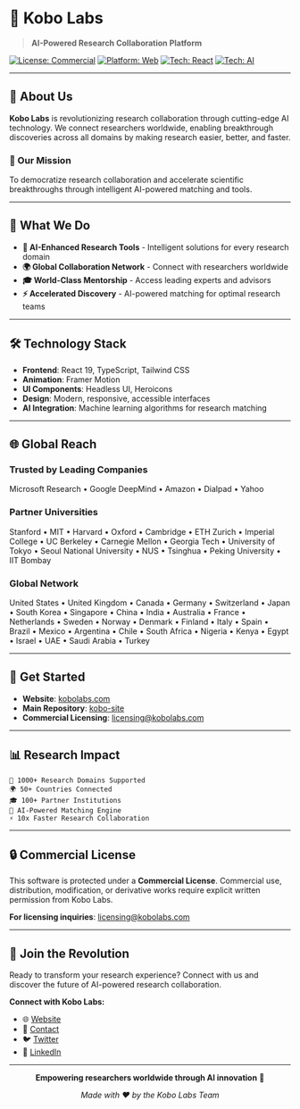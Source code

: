 # 🚀 Kobo Labs

> **AI-Powered Research Collaboration Platform**

[![License: Commercial](https://img.shields.io/badge/License-Commercial-red.svg)](https://github.com/Kobo-Labs-ai)
[![Platform: Web](https://img.shields.io/badge/Platform-Web-blue.svg)](https://kobolabs.com)
[![Tech: React](https://img.shields.io/badge/Tech-React-61DAFB.svg)](https://reactjs.org/)
[![Tech: AI](https://img.shields.io/badge/Tech-AI%20Powered-FF6B6B.svg)](https://github.com/Kobo-Labs-ai)

---

## 🌟 About Us

**Kobo Labs** is revolutionizing research collaboration through cutting-edge AI technology. We connect researchers worldwide, enabling breakthrough discoveries across all domains by making research easier, better, and faster.

### 🎯 Our Mission
To democratize research collaboration and accelerate scientific breakthroughs through intelligent AI-powered matching and tools.

---

## 🔬 What We Do

- **🤖 AI-Enhanced Research Tools** - Intelligent solutions for every research domain
- **🌍 Global Collaboration Network** - Connect with researchers worldwide
- **🎓 World-Class Mentorship** - Access leading experts and advisors
- **⚡ Accelerated Discovery** - AI-powered matching for optimal research teams

---

## 🛠️ Technology Stack

- **Frontend**: React 19, TypeScript, Tailwind CSS
- **Animation**: Framer Motion
- **UI Components**: Headless UI, Heroicons
- **Design**: Modern, responsive, accessible interfaces
- **AI Integration**: Machine learning algorithms for research matching

---

## 🌐 Global Reach

### **Trusted by Leading Companies**
Microsoft Research • Google DeepMind • Amazon • Dialpad • Yahoo

### **Partner Universities**
Stanford • MIT • Harvard • Oxford • Cambridge • ETH Zurich • Imperial College • UC Berkeley • Carnegie Mellon • Georgia Tech • University of Tokyo • Seoul National University • NUS • Tsinghua • Peking University • IIT Bombay

### **Global Network**
United States • United Kingdom • Canada • Germany • Switzerland • Japan • South Korea • Singapore • China • India • Australia • France • Netherlands • Sweden • Norway • Denmark • Finland • Italy • Spain • Brazil • Mexico • Argentina • Chile • South Africa • Nigeria • Kenya • Egypt • Israel • UAE • Saudi Arabia • Turkey

---

## 🚀 Get Started

- **Website**: [kobolabs.com](https://kobolabs.com)
- **Main Repository**: [kobo-site](https://github.com/Kobo-Labs-ai/kobo-site)
- **Commercial Licensing**: [licensing@kobolabs.com](mailto:licensing@kobolabs.com)

---

## 📊 Research Impact

```
🔬 1000+ Research Domains Supported
🌍 50+ Countries Connected
🎓 100+ Partner Institutions
🤖 AI-Powered Matching Engine
⚡ 10x Faster Research Collaboration
```

---

## 🔒 Commercial License

This software is protected under a **Commercial License**. Commercial use, distribution, modification, or derivative works require explicit written permission from Kobo Labs.

**For licensing inquiries**: [licensing@kobolabs.com](mailto:licensing@kobolabs.com)

---

## 🌟 Join the Revolution

Ready to transform your research experience? Connect with us and discover the future of AI-powered research collaboration.

**Connect with Kobo Labs:**
- 🌐 [Website](https://kobolabs.com)
- 📧 [Contact](mailto:info@kobolabs.com)
- 🐦 [Twitter](https://twitter.com/kobolabs)
- 💼 [LinkedIn](https://linkedin.com/company/kobolabs)

---

<div align="center">

**Empowering researchers worldwide through AI innovation** 🚀

*Made with ❤️ by the Kobo Labs Team*

</div>
